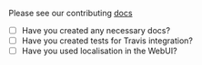 Please see our contributing [docs](docs/General/Contributing.md)

- [ ] Have you created any necessary docs?
- [ ] Have you created tests for Travis integration?
- [ ] Have you used localisation in the WebUI?
